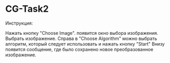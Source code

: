 # CG-Task2

Инструкция:

Нажать кнопку "Choose Image". появится окно выбора изображения. Выбрать изображение. 
Справа в "Choose Algorithm" можно выбрать алгоритм, который следует использовать и нажать кнопку "Start"
Внизу появится сообщение, где было сохранено новое преобразованное изображение.
